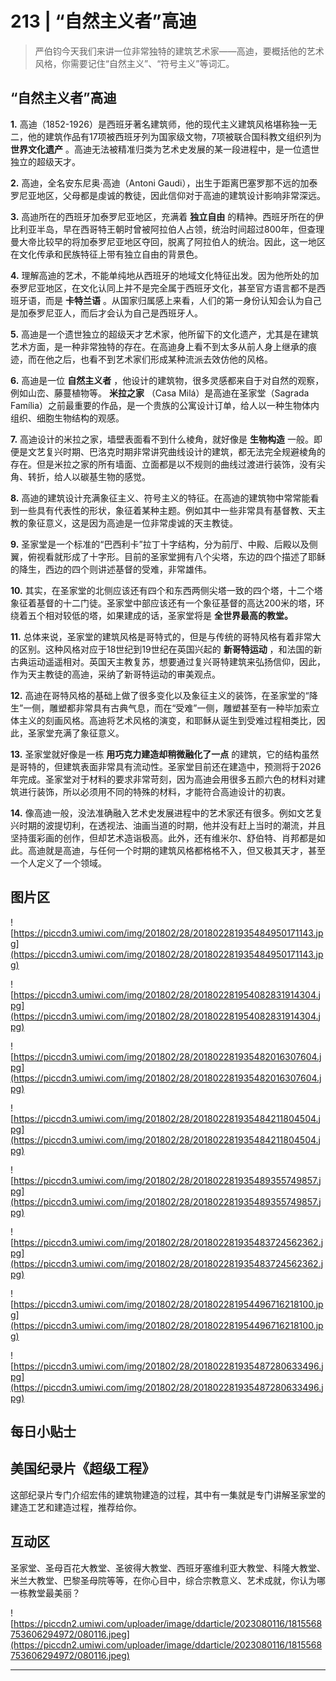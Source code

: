 # 213 | “自然主义者”高迪

> 严伯钧今天我们来讲一位非常独特的建筑艺术家——高迪，要概括他的艺术风格，你需要记住“自然主义”、“符号主义”等词汇。

## “自然主义者”高迪

 **1.** 高迪（1852-1926）是西班牙著名建筑师，他的现代主义建筑风格堪称独一无二，他的建筑作品有17项被西班牙列为国家级文物，7项被联合国科教文组织列为 **世界文化遗产** 。高迪无法被精准归类为艺术史发展的某一段进程中，是一位遗世独立的超级天才。

 **2.** 高迪，全名安东尼奥·高迪（Antoni Gaudi），出生于距离巴塞罗那不远的加泰罗尼亚地区，父母都是虔诚的教徒，因此信仰对于高迪的建筑设计影响非常深远。

 **3.** 高迪所在的西班牙加泰罗尼亚地区，充满着 **独立自由** 的精神。西班牙所在的伊比利亚半岛，早在西哥特王朝时曾被阿拉伯人占领，统治时间超过800年，但查理曼大帝比较早的将加泰罗尼亚地区夺回，脱离了阿拉伯人的统治。因此，这一地区在文化传承和民族特征上带有独立自由的背景色。

 **4.** 理解高迪的艺术，不能单纯地从西班牙的地域文化特征出发。因为他所处的加泰罗尼亚地区，在文化认同上并不是完全属于西班牙文化，甚至官方语言都不是西班牙语，而是 **卡特兰语** 。从国家归属感上来看，人们的第一身份认知会认为自己是加泰罗尼亚人，而后才会认为自己是西班牙人。

 **5.** 高迪是一个遗世独立的超级天才艺术家，他所留下的文化遗产，尤其是在建筑艺术方面，是一种非常独特的存在。在高迪身上看不到太多从前人身上继承的痕迹，而在他之后，也看不到艺术家们形成某种流派去效仿他的风格。

 **6.** 高迪是一位 **自然主义者** ，他设计的建筑物，很多灵感都来自于对自然的观察，例如山峦、藤蔓植物等。 **米拉之家** （Casa Milá）是高迪在圣家堂（Sagrada Família）之前最重要的作品，是一个贵族的公寓设计订单，给人以一种生物体内组织、细胞生物结构的观感。

 **7.** 高迪设计的米拉之家，墙壁表面看不到什么棱角，就好像是 **生物构造** 一般。即便是文艺复兴时期、巴洛克时期非常讲究曲线设计的建筑，都无法完全规避棱角的存在。但是米拉之家的所有墙面、立面都是以不规则的曲线过渡进行装饰，没有尖角、转折，给人以碳基生物的感觉。

 **8.** 高迪的建筑设计充满象征主义、符号主义的特征。在高迪的建筑物中常常能看到一些具有代表性的形状，象征着某种主题。例如其中一些非常具有基督教、天主教的象征意义，这是因为高迪是一位非常虔诚的天主教徒。

 **9.** 圣家堂是一个标准的“巴西利卡”拉丁十字结构，分为前厅、中殿、后殿以及侧翼，俯视看就形成了十字形。目前的圣家堂拥有八个尖塔，东边的四个描述了耶稣的降生，西边的四个则讲述基督的受难，非常雄伟。

 **10.** 其实，在圣家堂的北侧应该还有四个和东西两侧尖塔一致的四个塔，十二个塔象征着基督的十二门徒。圣家堂中部应该还有一个象征基督的高达200米的塔，环绕着五个相对较低的塔，如果建成的话，圣家堂将是 **全世界最高的教堂。**

 **11.** 总体来说，圣家堂的建筑风格是哥特式的，但是与传统的哥特风格有着非常大的区别。这种风格对应于18世纪到19世纪在英国兴起的 **新哥特运动** ，和法国的新古典运动遥遥相对。英国天主教复苏，想要通过复兴哥特建筑来弘扬信仰，因此，作为天主教徒的高迪，采纳了新哥特运动的审美观点。

 **12.** 高迪在哥特风格的基础上做了很多变化以及象征主义的装饰，在圣家堂的“降生”一侧，雕塑都非常具有古典气息，而在“受难”一侧，雕塑甚至有一种毕加索立体主义的刻画风格。高迪将艺术风格的演变，和耶稣从诞生到受难过程相类比，因此，圣家堂充满了象征意义。

 **13.** 圣家堂就好像是一栋 **用巧克力建造却稍微融化了一点** 的建筑，它的结构虽然是哥特的，但建筑表面非常具有流动性。圣家堂目前还在建造中，预测将于2026年完成。圣家堂对于材料的要求非常苛刻，因为高迪会用很多五颜六色的材料对建筑进行装饰，所以必须用不同的特殊的材料，才能符合高迪设计的初衷。

 **14.** 像高迪一般，没法准确融入艺术史发展进程中的艺术家还有很多。例如文艺复兴时期的波提切利，在透视法、油画当道的时期，他并没有赶上当时的潮流，并且坚持蛋彩画的创作，但却艺术造诣极高。此外，还有维米尔、舒伯特、肖邦都是如此。高迪就是高迪，与任何一个时期的建筑风格都格格不入，但又极其天才，甚至一个人定义了一个领域。

## 图片区

![https://piccdn3.umiwi.com/img/201802/28/201802281935484950171143.jpg](https://piccdn3.umiwi.com/img/201802/28/201802281935484950171143.jpg)

![https://piccdn3.umiwi.com/img/201802/28/201802281954082831914304.jpg](https://piccdn3.umiwi.com/img/201802/28/201802281954082831914304.jpg)

![https://piccdn3.umiwi.com/img/201802/28/201802281935482016307604.jpg](https://piccdn3.umiwi.com/img/201802/28/201802281935482016307604.jpg)

![https://piccdn3.umiwi.com/img/201802/28/201802281935484211804504.jpg](https://piccdn3.umiwi.com/img/201802/28/201802281935484211804504.jpg)

![https://piccdn3.umiwi.com/img/201802/28/201802281935489355749857.jpg](https://piccdn3.umiwi.com/img/201802/28/201802281935489355749857.jpg)

![https://piccdn3.umiwi.com/img/201802/28/201802281935483724562362.jpg](https://piccdn3.umiwi.com/img/201802/28/201802281935483724562362.jpg)

![https://piccdn3.umiwi.com/img/201802/28/201802281954496716218100.jpg](https://piccdn3.umiwi.com/img/201802/28/201802281954496716218100.jpg)

![https://piccdn3.umiwi.com/img/201802/28/201802281935487280633496.jpg](https://piccdn3.umiwi.com/img/201802/28/201802281935487280633496.jpg)

## 每日小贴士

## 美国纪录片《超级工程》

这部纪录片专门介绍宏伟的建筑物建造的过程，其中有一集就是专门讲解圣家堂的建造工艺和建造过程，推荐给你。

## 互动区

圣家堂、圣母百花大教堂、圣彼得大教堂、西班牙塞维利亚大教堂、科隆大教堂、米兰大教堂、巴黎圣母院等等，在你心目中，综合宗教意义、艺术成就，你认为哪一栋教堂最美丽？

![https://piccdn2.umiwi.com/uploader/image/ddarticle/2023080116/1815568753606294972/080116.jpeg](https://piccdn2.umiwi.com/uploader/image/ddarticle/2023080116/1815568753606294972/080116.jpeg)

---
